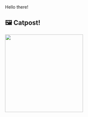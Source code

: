 Hello there!



## 🖼️ Catpost!

<sub>
    <img src="https://cdn2.thecatapi.com/images/h3UoPiPIo.jpg" height="256">
</sub>

